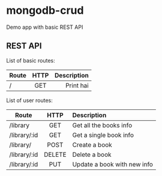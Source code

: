 # mongodb-crud

Demo app with basic REST API

## REST API

List of basic routes:

| Route            | HTTP          | Description      |
| ------------- |:-------------:| ----------------:|
| /    | GET           | Print hai     |

List of user routes:

| Route             | HTTP          | Description      |
| -------------     |:-------------:| :----------------|
| /library          |GET            | Get all the books info    |
| /library/:id      |GET            | Get a single book info     |
| /library/         |POST           | Create a book|
| /library/:id      |DELETE         | Delete a book|
| /library/:id      |PUT            | Update a book with new info |
